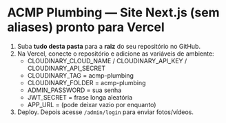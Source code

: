 # ACMP Plumbing — Site Next.js (sem aliases) pronto para Vercel

1) Suba **tudo desta pasta** para a **raiz** do seu repositório no GitHub.
2) Na Vercel, conecte o repositório e adicione as variáveis de ambiente:
   - CLOUDINARY_CLOUD_NAME / CLOUDINARY_API_KEY / CLOUDINARY_API_SECRET
   - CLOUDINARY_TAG = acmp-plumbing
   - CLOUDINARY_FOLDER = acmp-plumbing
   - ADMIN_PASSWORD = sua senha
   - JWT_SECRET = frase longa aleatória
   - APP_URL = (pode deixar vazio por enquanto)
3) Deploy. Depois acesse `/admin/login` para enviar fotos/vídeos.
